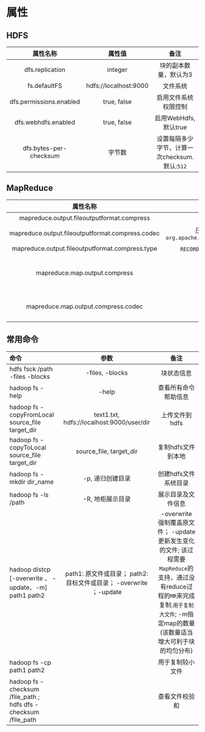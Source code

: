 # 属性

## HDFS
| 属性名称 | 属性值 | 备注 |
| :------:|:------: | :------: |
| dfs.replication | integer | 块的副本数量，默认为3 |
| fs.defaultFS | hdfs://localhost:9000  | 文件系统 |
| dfs.permissions.enabled | true, false |  启用文件系统权限控制 |
| dfs.webhdfs.enabled | true, false | 启用WebHdfs, 默认true |
| dfs.bytes-per-checksum | 字节数 | 设置每隔多少字节，计算一次checksum. 默认:`512`  |

## MapReduce
| 属性名称 | 属性值 | 备注 |
| :------:|:------: | :------: |
| mapreduce.output.fileoutputformat.compress| true, false | mapreduce的输出使用压缩 |
| mapreduce.output.fileoutputformat.compress.codec | 压缩格式完整类名， 如：<br />`org.apache.hadoop.io.compress.SnappyCodec` | mapreduce输出文件的压缩格式(也可以在应用中设置，FileIOutputFormat.setOutputCompressor())|
| mapreduce.output.fileoutputformat.compress.type | `RECORD`(默认)或`BLOCK`(更高效)或`NONE` | 设置压缩文件格式为`SequenceFile` |
| mapreduce.map.output.compress | true, false | 设置map输出中间结果是使用压缩，使用快速压缩如: LZO、Snappy等，减少mapper传输到reducer的数据量可以获得``性能上的提升``。也可以： conf.setBoolean(Job.MAP_OUTPUT_COMPRESS,true_or_false); |
| mapreduce.map.output.compress.codec | 压缩格式的完整类名 | map输出中间结果是使用压缩格式 。也可以:  conf.setClass(Job.MAP_OUTPUT_COMPRESS_CLASS, 完整类名)|

## 常用命令
| 命令 | 参数 | 备注 |
| :------|:------: | :------: |
| hdfs fsck /path -files -blocks | -files, -blocks | 块状态信息 |
| hadoop fs  -help | -help|查看所有命令帮助信息|
| hadoop fs -copyFromLocal source_file target_dir| text1.txt, hdfs://localhost:9000/user/dir | 上传文件到hdfs|
| hadoop fs -copyToLocal source_file target_dir | source_file, target_dir | 复制hdfs文件到本地 |
| hadoop fs -mkdir dir_name | -p, 递归创建目录 | 创建hdfs文件系统目录 |
| hadoop fs -ls /path | -R, 地柜展示目录 | 展示目录及文件信息 |
| hadoop distcp  [-overwrite 、 -update、-m]  path1 path2 | path1: 原文件或目录； path2: 目标文件或目录； -overwrite ；-update | -overwrite 强制覆盖原文件；  -update更新发生变化的文件; 该过程需要`MapReduce`的支持，通过没有reduce过程的`MR`来完成复制.`用于复制大文件`; -m指定map的数量(该数量适当增大可利于块的均匀分布)|
| hadoop fs -cp path1 path2 | |用于复制较小文件|
| hadoop fs -checksum /file_path ; <br /> hdfs dfs -checksum /file_path | | 查看文件校验和 |
